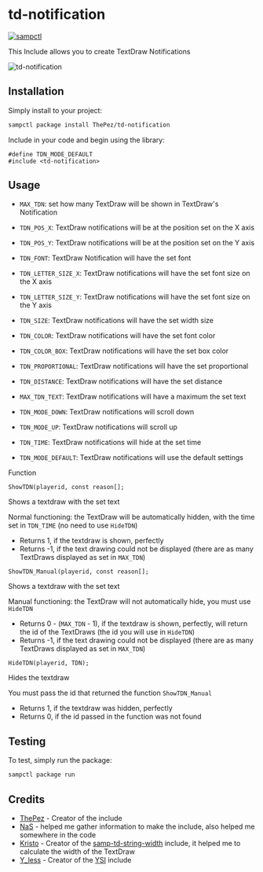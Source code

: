 # td-notification

[![sampctl](https://img.shields.io/badge/sampctl-td--notification-2f2f2f.svg?style=for-the-badge)](https://github.com/ThePez/td-notification)

This Include allows you to create TextDraw Notifications

![td-notification](https://i.ibb.co/pLH38H0/sa-mp-928.png)

## Installation

Simply install to your project:

```bash
sampctl package install ThePez/td-notification
```

Include in your code and begin using the library:

```pawn
#define TDN_MODE_DEFAULT
#include <td-notification>
```

## Usage

* `MAX_TDN`: set how many TextDraw will be shown in TextDraw's Notification
* `TDN_POS_X`: TextDraw notifications will be at the position set on the X axis
* `TDN_POS_Y`: TextDraw notifications will be at the position set on the Y axis
* `TDN_FONT`: TextDraw Notification will have the set font
* `TDN_LETTER_SIZE_X`: TextDraw notifications will have the set font size on the X axis
* `TDN_LETTER_SIZE_Y`: TextDraw notifications will have the set font size on the Y axis
* `TDN_SIZE`: TextDraw notifications will have the set width size
* `TDN_COLOR`: TextDraw notifications will have the set font color
* `TDN_COLOR_BOX`: TextDraw notifications will have the set box color
* `TDN_PROPORTIONAL`: TextDraw notifications will have the set proportional
* `TDN_DISTANCE`: TextDraw notifications will have the set distance
* `MAX_TDN_TEXT`: TextDraw notifications will have a maximum the set text
* `TDN_MODE_DOWN`: TextDraw notifications will scroll down
* `TDN_MODE_UP`: TextDraw notifications will scroll up
* `TDN_TIME`: TextDraw notifications will hide at the set time

* `TDN_MODE_DEFAULT`: TextDraw notifications will use the default settings

Function

```pawn
ShowTDN(playerid, const reason[];
```

Shows a textdraw with the set text

Normal functioning: the TextDraw will be automatically hidden, with the time set in `TDN_TIME` (no need to use `HideTDN`)

*   Returns 1, if the textdraw is shown, perfectly
*   Returns -1, if the text drawing could not be displayed (there are as many TextDraws displayed as set in `MAX_TDN`)

```pawn
ShowTDN_Manual(playerid, const reason[];
```

Shows a textdraw with the set text

Manual functioning: the TextDraw will not automatically hide, you must use `HideTDN`

*   Returns 0 - (`MAX_TDN` - 1), if the textdraw is shown, perfectly, will return the id of the TextDraws (the id you will use in `HideTDN`)
*   Returns -1, if the text drawing could not be displayed (there are as many TextDraws displayed as set in `MAX_TDN`)

```pawn
HideTDN(playerid, TDN);
```

Hides the textdraw

You must pass the id that returned the function `ShowTDN_Manual`

*   Returns 1, if the textdraw was hidden, perfectly
*   Returns 0, if the id passed in the function was not found

## Testing

To test, simply run the package:

```bash
sampctl package run
```

## Credits

* [ThePez](https://github.com/ThePez) - Creator of the include
* [NaS](https://github.com/Naseband) - helped me gather information to make the include, also helped me somewhere in the code
* [Kristo](https://github.com/kristoisberg) - Creator of the [samp-td-string-width](https://github.com/kristoisberg/samp-td-string-width) include, it helped me to calculate the width of the TextDraw
* [Y_less](https://github.com/y-less) - Creator of the [YSI](https://github.com/pawn-lang/YSI-Includes) include